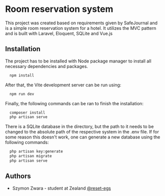 
# Room reservation system

This project was created based on requirements given by SafeJournal and is a simple room reservation system for a hotel. It utilizes the MVC pattern and is built with Laravel, Eloquent, SQLite and Vue.js


## Installation

The project has to be installed with Node package manager to install all necessary dependencies and packages.

```bash
  npm install
```

After that, the Vite development server can be run using:
```bash
  npm run dev
```
Finally, the following commands can be ran to finish the installation:
```bash
  composer install
  php artisan serve
```
There is a SQLite database in the directory, but the path to it needs to be changed to the absolute path of the respective system in the .env file.
If for some reason this doesn't work, one can generate a new database using the following commands:
```bash
  php artisan key:generate
  php artisan migrate
  php artisan serve
```
## Authors

- Szymon Zwara - student at Zealand [@reset-egs](https://www.github.com/reset-egs) 

